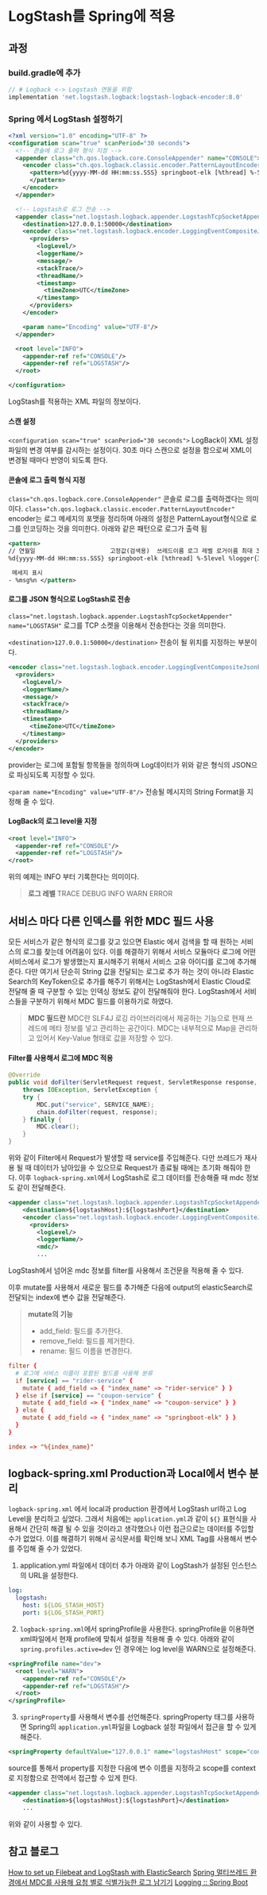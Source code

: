 # LogStash를 Spring에 적용
## 과정
### build.gradle에 추가
```gradle
// # Logback <-> Logstash 연동을 위함 
implementation 'net.logstash.logback:logstash-logback-encoder:8.0'
```
### Spring 에서 LogStash 설정하기
```xml
<?xml version="1.0" encoding="UTF-8" ?>
<configuration scan="true" scanPeriod="30 seconds">
  <!-- 콘솔에 로그 출력 형식 지정 -->
  <appender class="ch.qos.logback.core.ConsoleAppender" name="CONSOLE">
    <encoder class="ch.qos.logback.classic.encoder.PatternLayoutEncoder">
      <pattern>%d{yyyy-MM-dd HH:mm:ss.SSS} springboot-elk [%thread] %-5level %logger{36} - %msg%n
      </pattern>
    </encoder>
  </appender>

  <!-- Logstash로 로그 전송 -->
  <appender class="net.logstash.logback.appender.LogstashTcpSocketAppender" name="LOGSTASH">
    <destination>127.0.0.1:50000</destination>
    <encoder class="net.logstash.logback.encoder.LoggingEventCompositeJsonEncoder">
      <providers>
        <logLevel/>
        <loggerName/>
        <message/>
        <stackTrace/>
        <threadName/>
        <timestamp>
          <timeZone>UTC</timeZone>
        </timestamp>
      </providers>
    </encoder>

    <param name="Encoding" value="UTF-8"/>
  </appender>

  <root level="INFO">
    <appender-ref ref="CONSOLE"/>
    <appender-ref ref="LOGSTASH"/>
  </root>

</configuration>
```
LogStash를 적용하는 XML 파일의 정보이다.
#### 스캔 설정
`<configuration scan="true" scanPeriod="30 seconds">`
LogBack이 XML 설정파일의 변경 여부를 감시하는 설정이다. 30초 마다 스캔으로 설정을 함으로써 XML이 변경될 때마다 반영이 되도록 한다.

#### 콘솔에 로그 출력 형식 지정
`class="ch.qos.logback.core.ConsoleAppender"`
콘솔로 로그를 출력하겠다는 의미이다.
`class="ch.qos.logback.classic.encoder.PatternLayoutEncoder"`
encoder는 로그 메세지의 포맷을 정리하며 아래의 설정은 PatternLayout형식으로 로그를 인코딩하는 것을 의미한다.
아래와 같은 패턴으로 로그가 출력 됨
```xml
<pattern> 
// 연월일                     고정값(검색용)  쓰레드이름 로그 레벨 로거이름 최대 36자까지
%d{yyyy-MM-dd HH:mm:ss.SSS} springboot-elk [%thread] %-5level %logger{36} 

 메세지 표시
- %msg%n </pattern>
```

#### 로그를 JSON 형식으로 LogStash로 전송
`class="net.logstash.logback.appender.LogstashTcpSocketAppender" name="LOGSTASH"`
로그를 TCP 소켓을 이용해서 전송한다는 것을 의미한다.

`<destination>127.0.0.1:50000</destination>`
전송이 될 위치를 지정하는 부분이다.

```xml
<encoder class="net.logstash.logback.encoder.LoggingEventCompositeJsonEncoder">
  <providers>
    <logLevel/>
    <loggerName/>
    <message/>
    <stackTrace/>
    <threadName/>
    <timestamp>
      <timeZone>UTC</timeZone>
    </timestamp>
  </providers>
</encoder>
```
provider는 로그에 포함될 항목들을 정의하며 
Log데이터가 위와 같은 형식의 JSON으로 파싱되도록 지정할 수 있다.

`<param name="Encoding" value="UTF-8"/>`
전송될 메시지의 String Format을 지정해 줄 수 있다.
#### LogBack의 로그 level을 지정
```xml
<root level="INFO">
  <appender-ref ref="CONSOLE"/>
  <appender-ref ref="LOGSTASH"/>
</root>
```
위의 예제는 INFO 부터 기록한다는 의미이다.
> **로그 레벨**
> TRACE    DEBUG   INFO   WARN   ERROR

## 서비스 마다 다른 인덱스를 위한 MDC 필드 사용
모든 서비스가 같은 형식의 로그를 갖고 있으면 Elastic 에서 검색을 할 때 원하는 서비스의 로그를 찾는데 어려움이 있다.
이를 해결하기 위해서 서비스 모듈마다 로그에 어떤 서비스에서 로그가 발생했는지 표시해주기 위해서 서비스 고유 아이디를 로그에 추가해준다.
다만 여기서 단순히 String 값을 전달되는 로그로 추가 하는 것이 아니라 Elastic Search의 KeyToken으로 추가를 해주기 위해서는 LogStash에서 Elastic Cloud로 전달해 줄 때 구분할 수 있는 인덱싱 정보도 같이 전달해줘야 한다.
LogStash에서 서비스들을 구분하기 위해서 MDC 필드를 이용하기로 하였다.

>**MDC 필드란**
   MDC란 SLF4J 로깅 라이브러리에서 제공하는 기능으로 현재 쓰레드에 메타 정보를 넣고 관리하는 공간이다. MDC는 내부적으로 Map을 관리하고 있어서 Key-Value 형태로 값을 저장할 수 있다.

#### Filter를 사용해서 로그에 MDC 적용
```java
@Override
public void doFilter(ServletRequest request, ServletResponse response, FilterChain chain)
    throws IOException, ServletException {
    try {
        MDC.put("service", SERVICE_NAME);
        chain.doFilter(request, response);
    } finally {
        MDC.clear();
    }
}
```
위와 같이 Filter에서 Request가 발생할 때 service를 주입해준다.
다만 쓰레드가 재사용 될 때 데이터가 남아있을 수 있으므로 Request가 종료될 때에는 초기화 해줘야 한다.
이후 `logback-spring.xml`에서 LogStash로 로그 데이터를 전송해줄 때 mdc 정보도 같이 전달해준다.
```xml
<appender class="net.logstash.logback.appender.LogstashTcpSocketAppender" name="LOGSTASH">
    <destination>${logstashHost}:${logstashPort}</destination>
    <encoder class="net.logstash.logback.encoder.LoggingEventCompositeJsonEncoder">
      <providers>
        <logLevel/>
        <loggerName/>
        <mdc/>
        ...
```

LogStash에서 넘어온 mdc 정보를 filter를 사용해서 조건문을 적용해 줄 수 있다.

이후 mutate를 사용해서 새로운 필드를 추가해준 다음에 output의 elasticSearch로 전달되는 index에 변수 값을 전달해준다.
>  **mutate의 기능**
> - add_field: 필드를 추가한다. 
> - remove_field: 필드를 제거한다. 
> - rename: 필드 이름을 변경한다.

```conf
filter {
  # 로그에 서비스 이름이 포함된 필드를 사용해 분류
  if [service] == "rider-service" {
    mutate { add_field => { "index_name" => "rider-service" } }
  } else if [service] == "coupon-service" {
    mutate { add_field => { "index_name" => "coupon-service" } }
  } else {
  	mutate { add_field => { "index_name" => "springboot-elk" } }
  }
}

index => "%{index_name}"
```

## logback-spring.xml Production과 Local에서 변수 분리
`logback-spring.xml` 에서 local과 production 환경에서 LogStash url하고 Log Level을 분리하고 싶었다. 
그래서 처음에는 `application.yml`과 같이 `${}` 표현식을 사용해서 간단히 해결 될 수 있을 것이라고 생각했으나 이런 접근으로는 데이터를 주입할 수가 없었다.
이를 해결하기 위해서 공식문서를 확인해 보니 XML Tag를 사용해서 변수를 주입해 줄 수가 있었다.
1. application.yml 파일에서 데이터 추가
아래와 같이 LogStash가 설정된 인스턴스의 URL을 설정한다.
```yaml
log:
  logstash:
    host: ${LOG_STASH_HOST}
    port: ${LOG_STASH_PORT}
```
2. `logback-spring.xml`에서 springProfile을 사용한다.
springProfile을 이용하면 xml파일에서 현재 profile에 맞춰서 설정을 적용해 줄 수 있다.
아래와 같이 `spring.profiles.active=dev` 인 경우에는 log level을 WARN으로 설정해준다.
```xml
<springProfile name="dev">
  <root level="WARN">
    <appender-ref ref="CONSOLE"/>
    <appender-ref ref="LOGSTASH"/>
  </root>
</springProfile>
```
3. `springProperty`를 사용해서 변수를 선언해준다.
springProperty 태그를 사용하면 Spring의 `application.yml`파일을 Logback 설정 파일에서 접근을 할 수 있게 해준다.
```xml
<springProperty defaultValue="127.0.0.1" name="logstashHost" scope="context" source="log.logstash.host"/>
```
source를 통해서 property를 지정한 다음에 변수 이름을 지정하고 scope를 context로 지정함으로 전역에서 접근할 수 있게 한다.
```xml
<appender class="net.logstash.logback.appender.LogstashTcpSocketAppender" name="LOGSTASH">
    <destination>${logstashHost}:${logstashPort}</destination>
    ...
```
위와 같이 사용할 수 있다.

## 참고 블로그
[How to set up Filebeat and LogStash with ElasticSearch](https://www.gosink.in/how-to-set-up-filebeat-and-logstash-with-elastic-search-and-elastic-cloud/)
[Spring 멀티쓰레드 환경에서 MDC를 사용해 요청 별로 식별가능한 로그 남기기](https://mangkyu.tistory.com/266)
[Logging :: Spring Boot](https://docs.spring.io/spring-boot/reference/features/logging.html#features.logging.logback-extensions.environment-properties)